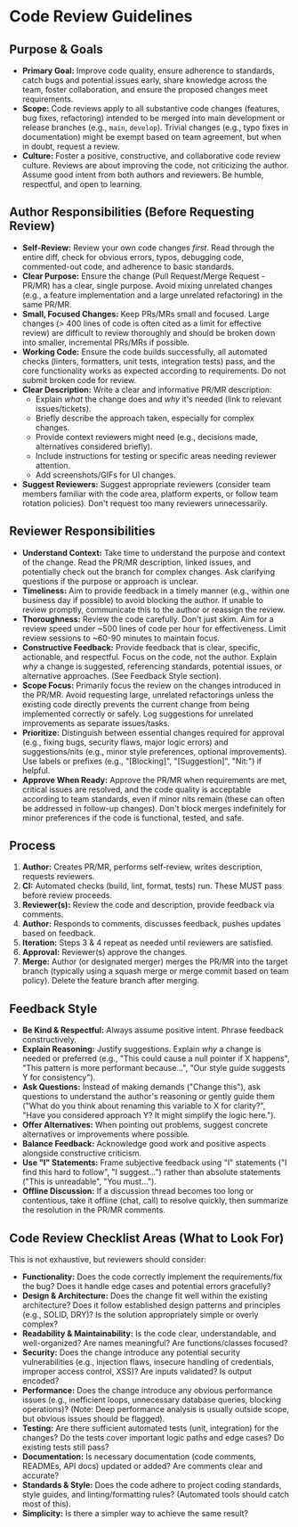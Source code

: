 # Code Review Guidelines

## Purpose & Goals

* **Primary Goal:** Improve code quality, ensure adherence to standards, catch bugs and potential issues early, share knowledge across the team, foster collaboration, and ensure the proposed changes meet requirements.
* **Scope:** Code reviews apply to all substantive code changes (features, bug fixes, refactoring) intended to be merged into main development or release branches (e.g., `main`, `develop`). Trivial changes (e.g., typo fixes in documentation) might be exempt based on team agreement, but when in doubt, request a review.
* **Culture:** Foster a positive, constructive, and collaborative code review culture. Reviews are about improving the code, not criticizing the author. Assume good intent from both authors and reviewers. Be humble, respectful, and open to learning.

## Author Responsibilities (Before Requesting Review)

* **Self-Review:** Review your own code changes *first*. Read through the entire diff, check for obvious errors, typos, debugging code, commented-out code, and adherence to basic standards.
* **Clear Purpose:** Ensure the change (Pull Request/Merge Request - PR/MR) has a clear, single purpose. Avoid mixing unrelated changes (e.g., a feature implementation and a large unrelated refactoring) in the same PR/MR.
* **Small, Focused Changes:** Keep PRs/MRs small and focused. Large changes (> 400 lines of code is often cited as a limit for effective review) are difficult to review thoroughly and should be broken down into smaller, incremental PRs/MRs if possible.
* **Working Code:** Ensure the code builds successfully, all automated checks (linters, formatters, unit tests, integration tests) pass, and the core functionality works as expected according to requirements. Do not submit broken code for review.
* **Clear Description:** Write a clear and informative PR/MR description:
    * Explain *what* the change does and *why* it's needed (link to relevant issues/tickets).
    * Briefly describe the approach taken, especially for complex changes.
    * Provide context reviewers might need (e.g., decisions made, alternatives considered briefly).
    * Include instructions for testing or specific areas needing reviewer attention.
    * Add screenshots/GIFs for UI changes.
* **Suggest Reviewers:** Suggest appropriate reviewers (consider team members familiar with the code area, platform experts, or follow team rotation policies). Don't request too many reviewers unnecessarily.

## Reviewer Responsibilities

* **Understand Context:** Take time to understand the purpose and context of the change. Read the PR/MR description, linked issues, and potentially check out the branch for complex changes. Ask clarifying questions if the purpose or approach is unclear.
* **Timeliness:** Aim to provide feedback in a timely manner (e.g., within one business day if possible) to avoid blocking the author. If unable to review promptly, communicate this to the author or reassign the review.
* **Thoroughness:** Review the code carefully. Don't just skim. Aim for a review speed under ~500 lines of code per hour for effectiveness. Limit review sessions to ~60-90 minutes to maintain focus.
* **Constructive Feedback:** Provide feedback that is clear, specific, actionable, and respectful. Focus on the code, not the author. Explain *why* a change is suggested, referencing standards, potential issues, or alternative approaches. (See Feedback Style section).
* **Scope Focus:** Primarily focus the review on the changes introduced in the PR/MR. Avoid requesting large, unrelated refactorings unless the existing code directly prevents the current change from being implemented correctly or safely. Log suggestions for unrelated improvements as separate issues/tasks.
* **Prioritize:** Distinguish between essential changes required for approval (e.g., fixing bugs, security flaws, major logic errors) and suggestions/nits (e.g., minor style preferences, optional improvements). Use labels or prefixes (e.g., "[Blocking]", "[Suggestion]", "Nit:") if helpful.
* **Approve When Ready:** Approve the PR/MR when requirements are met, critical issues are resolved, and the code quality is acceptable according to team standards, even if minor nits remain (these can often be addressed in follow-up changes). Don't block merges indefinitely for minor preferences if the code is functional, tested, and safe.

## Process

1.  **Author:** Creates PR/MR, performs self-review, writes description, requests reviewers.
2.  **CI:** Automated checks (build, lint, format, tests) run. These MUST pass before review proceeds.
3.  **Reviewer(s):** Review the code and description, provide feedback via comments.
4.  **Author:** Responds to comments, discusses feedback, pushes updates based on feedback.
5.  **Iteration:** Steps 3 & 4 repeat as needed until reviewers are satisfied.
6.  **Approval:** Reviewer(s) approve the changes.
7.  **Merge:** Author (or designated merger) merges the PR/MR into the target branch (typically using a squash merge or merge commit based on team policy). Delete the feature branch after merging.

## Feedback Style

* **Be Kind & Respectful:** Always assume positive intent. Phrase feedback constructively.
* **Explain Reasoning:** Justify suggestions. Explain *why* a change is needed or preferred (e.g., "This could cause a null pointer if X happens", "This pattern is more performant because...", "Our style guide suggests Y for consistency").
* **Ask Questions:** Instead of making demands ("Change this"), ask questions to understand the author's reasoning or gently guide them ("What do you think about renaming this variable to X for clarity?", "Have you considered approach Y? It might simplify the logic here.").
* **Offer Alternatives:** When pointing out problems, suggest concrete alternatives or improvements where possible.
* **Balance Feedback:** Acknowledge good work and positive aspects alongside constructive criticism.
* **Use "I" Statements:** Frame subjective feedback using "I" statements ("I find this hard to follow", "I suggest...") rather than absolute statements ("This is unreadable", "You must...").
* **Offline Discussion:** If a discussion thread becomes too long or contentious, take it offline (chat, call) to resolve quickly, then summarize the resolution in the PR/MR comments.

## Code Review Checklist Areas (What to Look For)

This is not exhaustive, but reviewers should consider:

* **Functionality:** Does the code correctly implement the requirements/fix the bug? Does it handle edge cases and potential errors gracefully?
* **Design & Architecture:** Does the change fit well within the existing architecture? Does it follow established design patterns and principles (e.g., SOLID, DRY)? Is the solution appropriately simple or overly complex?
* **Readability & Maintainability:** Is the code clear, understandable, and well-organized? Are names meaningful? Are functions/classes focused?
* **Security:** Does the change introduce any potential security vulnerabilities (e.g., injection flaws, insecure handling of credentials, improper access control, XSS)? Are inputs validated? Is output encoded?
* **Performance:** Does the change introduce any obvious performance issues (e.g., inefficient loops, unnecessary database queries, blocking operations)? (Note: Deep performance analysis is usually outside scope, but obvious issues should be flagged).
* **Testing:** Are there sufficient automated tests (unit, integration) for the changes? Do the tests cover important logic paths and edge cases? Do existing tests still pass?
* **Documentation:** Is necessary documentation (code comments, READMEs, API docs) updated or added? Are comments clear and accurate?
* **Standards & Style:** Does the code adhere to project coding standards, style guides, and linting/formatting rules? (Automated tools should catch most of this).
* **Simplicity:** Is there a simpler way to achieve the same result?
